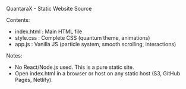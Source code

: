 QuantaraX - Static Website Source

Contents:
- index.html  : Main HTML file
- style.css   : Complete CSS (quantum theme, animations)
- app.js      : Vanilla JS (particle system, smooth scrolling, interactions)

Notes:
- No React/Node.js used. This is a pure static site.
- Open index.html in a browser or host on any static host (S3, GitHub Pages, Netlify).